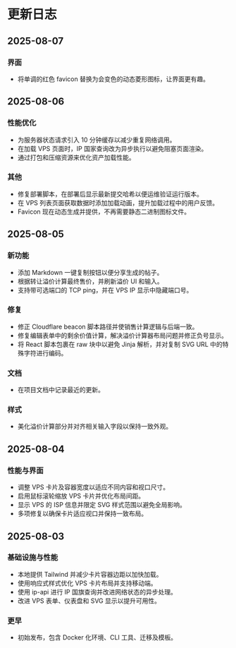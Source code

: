 # 更新日志

## 2025-08-07
### 界面
- 将单调的红色 favicon 替换为会变色的动态菱形图标，让界面更有趣。

## 2025-08-06
### 性能优化
- 为服务器状态请求引入 10 分钟缓存以减少重复网络调用。
- 在加载 VPS 页面时，IP 国家查询改为异步执行以避免阻塞页面渲染。
- 通过打包和压缩资源来优化资产加载性能。

### 其他
- 修复部署脚本，在部署后显示最新提交哈希以便运维验证运行版本。
- 在 VPS 列表页面获取数据时添加加载动画，提升加载过程中的用户反馈。
- Favicon 现在动态生成并提供，不再需要静态二进制图标文件。

## 2025-08-05
### 新功能
- 添加 Markdown 一键复制按钮以便分享生成的帖子。
- 根据转让溢价计算最终售价，并刷新溢价 UI 和输入。
- 支持带可选端口的 TCP ping，并在 VPS IP 显示中隐藏端口号。

### 修复
- 修正 Cloudflare beacon 脚本路径并使销售计算逻辑与后端一致。
- 修复编辑表单中的剩余价值计算，解决溢价计算器布局问题并修正负号显示。
- 将 React 脚本包裹在 raw 块中以避免 Jinja 解析，并对复制 SVG URL 中的特殊字符进行编码。

### 文档
- 在项目文档中记录最近的更新。

### 样式
- 美化溢价计算部分并对齐相关输入字段以保持一致外观。

## 2025-08-04
### 性能与界面
- 调整 VPS 卡片及容器宽度以适应不同内容和视口尺寸。
- 启用鼠标滚轮缩放 VPS 卡片并优化布局间距。
- 显示 VPS 的 ISP 信息并限定 SVG 样式范围以避免全局影响。
- 多项修复以确保卡片适应视口并保持一致布局。

## 2025-08-03
### 基础设施与性能
- 本地提供 Tailwind 并减少卡片容器边距以加快加载。
- 使用响应式样式优化 VPS 卡片布局并支持移动端。
- 使用 ip-api 进行 IP 国旗查询并改进网络状态的异步处理。
- 改进 VPS 表单、仪表盘和 SVG 显示以提升可用性。

### 更早
- 初始发布，包含 Docker 化环境、CLI 工具、迁移及模板。
